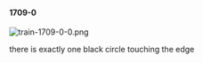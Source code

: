 #### 1709-0
![train-1709-0-0.png](https://github.com/lil-lab/nlvr/raw/master/nlvr/train/images/35/train-1709-0-0.png "train-1709-0-0.png")

there is exactly one black circle touching the edge